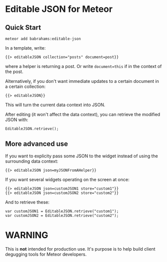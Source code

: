 Editable JSON for Meteor
====

Quick Start
----

```
meteor add babrahams:editable-json
```

In a template, write:

```
{{> editableJSON collection="posts" document=post}}
```

where a helper is returning a post. Or write `document=this` if in the context of the post.

Alternatively, if you don't want immediate updates to a certain document in a certain collection:

```
{{> editableJSON}}
```

This will turn the current data context into JSON.

After editing (it won't affect the data context), you can retrieve the modified JSON with:

```
EditableJSON.retrieve();
```

More advanced use
----

If you want to explicity pass some JSON to the widget instead of using the surrounding data context:

```
{{> editableJSON json=myJSONFromAHelper}}
```

If you want several widgets operating on the screen at once:

```
{{> editableJSON json=customJSON1 store="custom1"}}
{{> editableJSON json=customJSON2 store="custom2"}}
```

And to retrieve these:

```
var customJSON1 = EditableJSON.retrieve("custom1");
var customJSON2 = EditableJSON.retrieve("custom2");
```

WARNING
====

This is **not** intended for production use. It's purpose is to help build client degugging tools for Meteor developers.